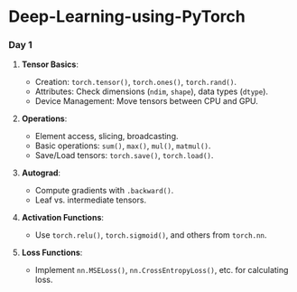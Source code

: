 # Deep-Learning-using-PyTorch
### Day 1
1. **Tensor Basics**:
   - Creation: `torch.tensor()`, `torch.ones()`, `torch.rand()`.
   - Attributes: Check dimensions (`ndim`, `shape`), data types (`dtype`).
   - Device Management: Move tensors between CPU and GPU.

2. **Operations**:
   - Element access, slicing, broadcasting.
   - Basic operations: `sum()`, `max()`, `mul()`, `matmul()`.
   - Save/Load tensors: `torch.save()`, `torch.load()`.

3. **Autograd**:
   - Compute gradients with `.backward()`.
   - Leaf vs. intermediate tensors.

4. **Activation Functions**:
   - Use `torch.relu()`, `torch.sigmoid()`, and others from `torch.nn`.

5. **Loss Functions**:
   - Implement `nn.MSELoss()`, `nn.CrossEntropyLoss()`, etc. for calculating loss.
